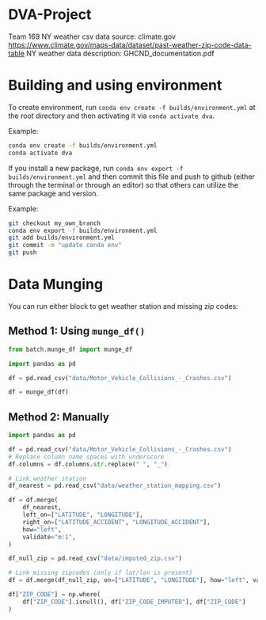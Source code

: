 # DVA-Project
Team 169
NY weather csv data source: climate.gov https://www.climate.gov/maps-data/dataset/past-weather-zip-code-data-table
NY weather data description: GHCND_documentation.pdf

# Building and using environment
To create environment, run `conda env create -f builds/environment.yml` at the root directory and then activating it via `conda activate dva`.

Example:
```bash
conda env create -f builds/environment.yml
conda activate dva
```

If you install a new package, run `conda env export -f builds/environment.yml`
and then commit this file and push to github (either through the terminal or through an editor) so that others can utilize the same package and version.

Example:
```bash
git checkout my_own_branch
conda env export -f builds/environment.yml
git add builds/environment.yml
git commit -m "update conda env"
git push
```

# Data Munging 
You can run either block to get weather station and missing zip codes:

## Method 1: Using `munge_df()`
```python
from batch.munge_df import munge_df

import pandas as pd

df = pd.read_csv("data/Motor_Vehicle_Collisions_-_Crashes.csv")

df = munge_df(df)
```

## Method 2: Manually

```python
import pandas as pd

df = pd.read_csv("data/Motor_Vehicle_Collisions_-_Crashes.csv")
# Replace column name spaces with underscore
df.columns = df.columns.str.replace(" ", "_")

# Link weather station
df_nearest = pd.read_csv("data/weather_station_mapping.csv")

df = df.merge(
    df_nearest,
    left_on=["LATITUDE", "LONGITUDE"],
    right_on=["LATITUDE_ACCIDENT", "LONGITUDE_ACCIDENT"],
    how="left",
    validate="m:1",
)

df_null_zip = pd.read_csv("data/imputed_zip.csv")

# Link missing zipcodes (only if lat/lon is present)
df = df.merge(df_null_zip, on=["LATITUDE", "LONGITUDE"], how="left", validate="m:1")

df["ZIP_CODE"] = np.where(
    df["ZIP_CODE"].isnull(), df["ZIP_CODE_IMPUTED"], df["ZIP_CODE"]
)
```